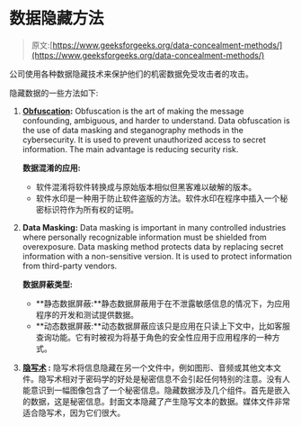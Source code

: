 # 数据隐藏方法

> 原文:[https://www.geeksforgeeks.org/data-concealment-methods/](https://www.geeksforgeeks.org/data-concealment-methods/)

公司使用各种数据隐藏技术来保护他们的机密数据免受攻击者的攻击。

隐藏数据的一些方法如下:

1.  **[Obfuscation](https://www.geeksforgeeks.org/what-is-obfuscation/):**
    Obfuscation is the art of making the message confounding, ambiguous, and harder to understand. Data obfuscation is the use of data masking and steganography methods in the cybersecurity. It is used to prevent unauthorized access to secret information. The main advantage is reducing security risk.

    **数据混淆的应用:**

    *   软件混淆将软件转换成与原始版本相似但黑客难以破解的版本。
    *   软件水印是一种用于防止软件盗版的方法。软件水印在程序中插入一个秘密标识符作为所有权的证明。
2.  **Data Masking:**
    Data masking is important in many controlled industries where personally recognizable information must be shielded from overexposure. Data masking method protects data by replacing secret information with a non-sensitive version. It is used to protect information from third-party vendors.

    **数据屏蔽类型:**

    *   **静态数据屏蔽:**静态数据屏蔽用于在不泄露敏感信息的情况下，为应用程序的开发和测试提供数据。
    *   **动态数据屏蔽:**动态数据屏蔽应该只是应用在只读上下文中，比如客服查询功能。它有时被视为将基于角色的安全性应用于应用程序的一种方式。
3.  **[隐写术](https://www.geeksforgeeks.org/image-steganography-in-cryptography/) :**
    隐写术将信息隐藏在另一个文件中，例如图形、音频或其他文本文件。隐写术相对于密码学的好处是秘密信息不会引起任何特别的注意。没有人能意识到一幅图像包含了一个秘密信息。隐藏数据涉及几个组件。首先是嵌入的数据，这是秘密信息。封面文本隐藏了产生隐写文本的数据。媒体文件非常适合隐写术，因为它们很大。